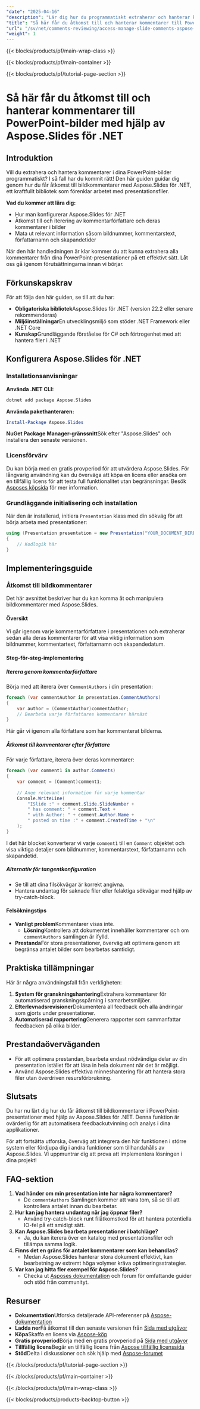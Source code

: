 ```yaml
---
"date": "2025-04-16"
"description": "Lär dig hur du programmatiskt extraherar och hanterar kommentarer i PowerPoint-bilder med Aspose.Slides för .NET. Den här guiden behandlar installation, åtkomst till kommentarer och praktiska tillämpningar."
"title": "Så här får du åtkomst till och hanterar kommentarer till PowerPoint-bilder med hjälp av Aspose.Slides för .NET"
"url": "/sv/net/comments-reviewing/access-manage-slide-comments-aspose-slides-net/"
"weight": 1
---
```


{{< blocks/products/pf/main-wrap-class >}}

{{< blocks/products/pf/main-container >}}

{{< blocks/products/pf/tutorial-page-section >}}
# Så här får du åtkomst till och hanterar kommentarer till PowerPoint-bilder med hjälp av Aspose.Slides för .NET

## Introduktion

Vill du extrahera och hantera kommentarer i dina PowerPoint-bilder programmatiskt? I så fall har du kommit rätt! Den här guiden guidar dig genom hur du får åtkomst till bildkommentarer med Aspose.Slides för .NET, ett kraftfullt bibliotek som förenklar arbetet med presentationsfiler.

**Vad du kommer att lära dig:**
- Hur man konfigurerar Aspose.Slides för .NET
- Åtkomst till och iterering av kommentarförfattare och deras kommentarer i bilder
- Mata ut relevant information såsom bildnummer, kommentarstext, författarnamn och skapandetider

När den här handledningen är klar kommer du att kunna extrahera alla kommentarer från dina PowerPoint-presentationer på ett effektivt sätt. Låt oss gå igenom förutsättningarna innan vi börjar.

## Förkunskapskrav

För att följa den här guiden, se till att du har:
- **Obligatoriska bibliotek**Aspose.Slides för .NET (version 22.2 eller senare rekommenderas)
- **Miljöinställningar**En utvecklingsmiljö som stöder .NET Framework eller .NET Core
- **Kunskap**Grundläggande förståelse för C# och förtrogenhet med att hantera filer i .NET

## Konfigurera Aspose.Slides för .NET

### Installationsanvisningar

**Använda .NET CLI:**

```bash
dotnet add package Aspose.Slides
```

**Använda pakethanteraren:**

```powershell
Install-Package Aspose.Slides
```

**NuGet Package Manager-gränssnitt**Sök efter "Aspose.Slides" och installera den senaste versionen.

### Licensförvärv

Du kan börja med en gratis provperiod för att utvärdera Aspose.Slides. För långvarig användning kan du överväga att köpa en licens eller ansöka om en tillfällig licens för att testa full funktionalitet utan begränsningar. Besök [Asposes köpsida](https://purchase.aspose.com/buy) för mer information.

### Grundläggande initialisering och installation

När den är installerad, initiera `Presentation` klass med din sökväg för att börja arbeta med presentationer:

```csharp
using (Presentation presentation = new Presentation("YOUR_DOCUMENT_DIRECTORY\Comments1.pptx"))
{
    // Kodlogik här
}
```

## Implementeringsguide

### Åtkomst till bildkommentarer

Det här avsnittet beskriver hur du kan komma åt och manipulera bildkommentarer med Aspose.Slides.

#### Översikt

Vi går igenom varje kommentarförfattare i presentationen och extraherar sedan alla deras kommentarer för att visa viktig information som bildnummer, kommentartext, författarnamn och skapandedatum.

#### Steg-för-steg-implementering

##### Iterera genom kommentarförfattare

Börja med att iterera över `CommentAuthors` i din presentation:

```csharp
foreach (var commentAuthor in presentation.CommentAuthors)
{
    var author = (CommentAuthor)commentAuthor;
    // Bearbeta varje författares kommentarer härnäst
}
```

Här går vi igenom alla författare som har kommenterat bilderna.

##### Åtkomst till kommentarer efter författare

För varje författare, iterera över deras kommentarer:

```csharp
foreach (var comment1 in author.Comments)
{
    var comment = (Comment)comment1;
    
    // Ange relevant information för varje kommentar
    Console.WriteLine(
        "ISlide :" + comment.Slide.SlideNumber +
        " has comment: " + comment.Text +
        " with Author: " + comment.Author.Name +
        " posted on time :" + comment.CreatedTime + "\n"
    );
}
```

I det här blocket konverterar vi varje `comment1` till en `Comment` objektet och visa viktiga detaljer som bildnummer, kommentarstext, författarnamn och skapandetid.

##### Alternativ för tangentkonfiguration

- Se till att dina filsökvägar är korrekt angivna.
- Hantera undantag för saknade filer eller felaktiga sökvägar med hjälp av try-catch-block.

#### Felsökningstips

- **Vanligt problem**Kommentarer visas inte. 
  - **Lösning**Kontrollera att dokumentet innehåller kommentarer och om `commentAuthors` samlingen är ifylld.
- **Prestanda**För stora presentationer, överväg att optimera genom att begränsa antalet bilder som bearbetas samtidigt.

## Praktiska tillämpningar

Här är några användningsfall från verkligheten:

1. **System för granskningshantering**Extrahera kommentarer för automatiserad granskningsspårning i samarbetsmiljöer.
2. **Efterlevnadsrevisioner**Dokumentera all feedback och alla ändringar som gjorts under presentationer.
3. **Automatiserad rapportering**Generera rapporter som sammanfattar feedbacken på olika bilder.

## Prestandaöverväganden

- För att optimera prestandan, bearbeta endast nödvändiga delar av din presentation istället för att läsa in hela dokument när det är möjligt.
- Använd Aspose.Slides effektiva minneshantering för att hantera stora filer utan överdriven resursförbrukning.

## Slutsats

Du har nu lärt dig hur du får åtkomst till bildkommentarer i PowerPoint-presentationer med hjälp av Aspose.Slides för .NET. Denna funktion är ovärderlig för att automatisera feedbackutvinning och analys i dina applikationer.

För att fortsätta utforska, överväg att integrera den här funktionen i större system eller fördjupa dig i andra funktioner som tillhandahålls av Aspose.Slides. Vi uppmuntrar dig att prova att implementera lösningen i dina projekt!

## FAQ-sektion

1. **Vad händer om min presentation inte har några kommentarer?**
   - De `commentAuthors` Samlingen kommer att vara tom, så se till att kontrollera antalet innan du bearbetar.
2. **Hur kan jag hantera undantag när jag öppnar filer?**
   - Använd try-catch-block runt filåtkomstkod för att hantera potentiella IO-fel på ett smidigt sätt.
3. **Kan Aspose.Slides bearbeta presentationer i batchläge?**
   - Ja, du kan iterera över en katalog med presentationsfiler och tillämpa samma logik.
4. **Finns det en gräns för antalet kommentarer som kan behandlas?**
   - Medan Aspose.Slides hanterar stora dokument effektivt, kan bearbetning av extremt höga volymer kräva optimeringsstrategier.
5. **Var kan jag hitta fler exempel för Aspose.Slides?**
   - Checka ut [Asposes dokumentation](https://reference.aspose.com/slides/net/) och forum för omfattande guider och stöd från communityt.

## Resurser
- **Dokumentation**Utforska detaljerade API-referenser på [Aspose-dokumentation](https://reference.aspose.com/slides/net/)
- **Ladda ner**Få åtkomst till den senaste versionen från [Sida med utgåvor](https://releases.aspose.com/slides/net/)
- **Köpa**Skaffa en licens via [Aspose-köp](https://purchase.aspose.com/buy)
- **Gratis provperiod**Börja med en gratis provperiod på [Sida med utgåvor](https://releases.aspose.com/slides/net/)
- **Tillfällig licens**Begär en tillfällig licens från [Aspose tillfällig licenssida](https://purchase.aspose.com/temporary-license/)
- **Stöd**Delta i diskussioner och sök hjälp med [Aspose-forumet](https://forum.aspose.com/c/slides/11)

{{< /blocks/products/pf/tutorial-page-section >}}

{{< /blocks/products/pf/main-container >}}

{{< /blocks/products/pf/main-wrap-class >}}

{{< blocks/products/products-backtop-button >}}